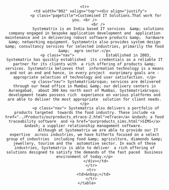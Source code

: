 

<div align="center">
  <table width="1000" border="0" align="center" cellpadding="0" cellspacing="0">
      
    <tr>
         <td width="802" valign="top"><div align="justify">
              <p class="pagetitle">Customised IT Solutions.That work for you. <br />
                <br />
                Systematrix is an India based IT services  &amp; solutions company engaged in bespoke application development and  application maintenance and in delivering robust software products &amp;  hardware &amp; networking equipment. Systematrix also provides system design  &amp; consultancy services for selected industries, primarily the food &amp;  agro sector.</p>
              <p class="nav">              Established in 2003, Systematrix has quickly established  its credentials as a reliable IT partner for its clients with  a rich offering of products &amp; services. Systematrix believes that  information technology is a means and not an end and hence, in every project  ourprimary goals are - appropriate selection of technology and user satisfaction. </p>
              <p class="nav"> Systematrix&rsquo; services are delivered  through our head office in Mumbai &amp; our delivery centers in Aurangabad,  about 300 kms north east of Mumbai. Systematrix&rsquo; development teams possess rich  experience on various platforms and are able to deliver the most appropriate  solution for client needs. </p>
              <p class="nav"> Systematrix also delivers a portfolio of products targeted  towards the food industry. These include <a href="../Products/ourproducts_etrace-2.html">eTrace</a> &ndash; a food traceability software  and <a href="ourproducts_sims.html">SIMS</a> &ndash; a supplier relationship management software. 
                Although at Systematrix we are able to provide our IT expertise  across industries, we have hitherto focused on a select group of industries  including food &amp; agriculture, diamonds &amp; jewellery, tourism and the  automotive sector. In each of these industries, Systematrix is able to deliver  a rich offering of solutions designed to satisfy the demands of the fast paced  business environment of today.</p>
              </div></td>
          </tr>
          <tr>
            <td>&nbsp;</td>
          </tr>
      </table>
</div>
